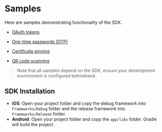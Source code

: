 # Samples

Here are samples demonstrating functionality of the SDK. 
<!--(TODO: Craig: OTP iOS app)-->

- [OAuth tokens](oauth)

- [One-time passwords (OTP)](otp)

- [Certificate pinning](certificate-pinning.md)

- [QR code scanning](qr-code-scanning)

<!-- "Caution" yellow indent? Not possible. Maybe regular indent? -->
> Note that all samples depend on the SDK, ensure your development environment is configured beforehand.


## SDK Installation

- **iOS**: Open your project folder and copy the debug framework into `Frameworks/Debug` folder and the release framework into `Frameworks/Release` folder.
- **Android**: Open your project folder and copy the `app/libs` folder. Gradle will build the project.

